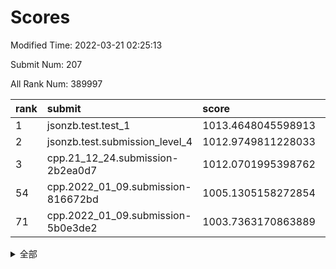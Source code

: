 # Scores

Modified Time: 2022-03-21 02:25:13

Submit Num: 207

All Rank Num: 389997

| rank |               submit               |       score        |       sigma        | pk_num |
| :--- | :--------------------------------- | :----------------- | :----------------- | :----- |
| 1    | jsonzb.test.test_1                 | 1013.4648045598913 | 0.7931858297470046 | 7538   |
| 2    | jsonzb.test.submission_level_4     | 1012.9749811228033 | 0.7880275758406818 | 7532   |
| 3    | cpp.21_12_24.submission-2b2ea0d7   | 1012.0701995398762 | 0.7503007892011476 | 7538   |
| 54   | cpp.2022_01_09.submission-816672bd | 1005.1305158272854 | 0.7295183967335277 | 7534   |
| 71   | cpp.2022_01_09.submission-5b0e3de2 | 1003.7363170863889 | 0.7161009612699077 | 7538   |


<details>
<summary>全部</summary>

| rank |                 submit                 |       score        |       sigma        | pk_num |
| :--- | :------------------------------------- | :----------------- | :----------------- | :----- |
| 1    | jsonzb.test.test_1                     | 1013.4648045598913 | 0.7931858297470046 | 7538   |
| 2    | jsonzb.test.submission_level_4         | 1012.9749811228033 | 0.7880275758406818 | 7532   |
| 3    | cpp.21_12_24.submission-2b2ea0d7       | 1012.0701995398762 | 0.7503007892011476 | 7538   |
| 4    | gobigger.level_3.submission_level_3_0  | 1011.5879192222504 | 0.766283051868374  | 7535   |
| 5    | gobigger.level_3.submission_level_3_45 | 1011.580698327472  | 0.7753129346237656 | 7533   |
| 6    | gobigger.level_3.submission_level_3_15 | 1011.317968769016  | 0.766552574407022  | 7533   |
| 7    | gobigger.level_3.submission_level_3_36 | 1011.2523295249242 | 0.7508898876479289 | 7536   |
| 8    | gobigger.level_3.submission_level_3_10 | 1011.2170783254253 | 0.7757891027582894 | 7537   |
| 9    | gobigger.level_3.submission_level_3_2  | 1011.1990322178789 | 0.7397150229858633 | 7539   |
| 10   | gobigger.level_3.submission_level_3_7  | 1011.0147400535297 | 0.7986425301583187 | 7536   |
| 11   | gobigger.level_3.submission_level_3_3  | 1010.8497197607276 | 0.7685770871218619 | 7540   |
| 12   | gobigger.level_3.submission_level_3_29 | 1010.6074284039706 | 0.749880712979069  | 7537   |
| 13   | gobigger.level_3.submission_level_3_39 | 1010.5391265222023 | 0.7625758476029891 | 7535   |
| 14   | gobigger.level_3.submission_level_3_18 | 1010.4949946881001 | 0.7603082556853266 | 7537   |
| 15   | gobigger.level_3.submission_level_3_26 | 1010.4713483960081 | 0.7361568338373482 | 7536   |
| 16   | gobigger.level_3.submission_level_3_21 | 1010.4229487533503 | 0.7613396816370144 | 7542   |
| 17   | gobigger.level_3.submission_level_3_35 | 1010.3612963640559 | 0.7718064587520712 | 7538   |
| 18   | gobigger.level_3.submission_level_3_5  | 1010.3469948103253 | 0.7619709981558539 | 7538   |
| 19   | gobigger.level_3.submission_level_3_43 | 1010.3362202071193 | 0.7411826320820131 | 7539   |
| 20   | gobigger.level_3.submission_level_3_23 | 1010.333723812405  | 0.7650677610910589 | 7539   |
| 21   | gobigger.level_3.submission_level_3_19 | 1010.2085321584212 | 0.73048020680294   | 7539   |
| 22   | gobigger.level_3.submission_level_3_28 | 1010.1873069049468 | 0.7508782364416177 | 7537   |
| 23   | gobigger.level_3.submission_level_3_25 | 1010.0996417493327 | 0.7785279644592795 | 7538   |
| 24   | gobigger.level_3.submission_level_3_37 | 1010.0744356774842 | 0.7755983666197677 | 7534   |
| 25   | gobigger.level_3.submission_level_3_13 | 1009.9864474908657 | 0.7489652593825716 | 7541   |
| 26   | gobigger.level_3.submission_level_3_1  | 1009.9737685084781 | 0.7543070212963858 | 7535   |
| 27   | gobigger.level_3.submission_level_3_4  | 1009.9612732363672 | 0.7512710768538168 | 7535   |
| 28   | gobigger.level_3.submission_level_3_22 | 1009.9597670400766 | 0.7483581283153409 | 7544   |
| 29   | gobigger.level_3.submission_level_3_46 | 1009.9367323947135 | 0.7544257636820489 | 7540   |
| 30   | gobigger.level_3.submission_level_3_31 | 1009.8735437787566 | 0.7734094079825795 | 7534   |
| 31   | gobigger.level_3.submission_level_3_12 | 1009.8491598217935 | 0.7401805710942166 | 7542   |
| 32   | gobigger.level_3.submission_level_3_33 | 1009.8301715360831 | 0.754889210713891  | 7535   |
| 33   | gobigger.level_3.submission_level_3_6  | 1009.8234159757345 | 0.7521291458713266 | 7533   |
| 34   | gobigger.level_3.submission_level_3_34 | 1009.822085644955  | 0.7650946504169812 | 7538   |
| 35   | gobigger.level_3.submission_level_3_20 | 1009.7854342575522 | 0.7621282028804343 | 7540   |
| 36   | gobigger.level_3.submission_level_3_44 | 1009.775283499607  | 0.763846302915533  | 7536   |
| 37   | gobigger.level_3.submission_level_3_9  | 1009.6453861565781 | 0.7407825923898008 | 7536   |
| 38   | gobigger.level_3.submission_level_3_41 | 1009.620129892705  | 0.740176514959587  | 7534   |
| 39   | gobigger.level_3.submission_level_3_24 | 1009.5889346253143 | 0.7538568972883374 | 7538   |
| 40   | gobigger.level_3.submission_level_3_47 | 1009.5789480841872 | 0.7548468012642854 | 7533   |
| 41   | gobigger.level_3.submission_level_3_11 | 1009.5765450764711 | 0.7464134309044147 | 7535   |
| 42   | gobigger.level_3.submission_level_3_49 | 1009.5523938134763 | 0.751274696002731  | 7538   |
| 43   | gobigger.level_3.submission_level_3_27 | 1009.5142052361276 | 0.7349255113207264 | 7539   |
| 44   | gobigger.level_3.submission_level_3_40 | 1009.3956847122826 | 0.7437629525197009 | 7542   |
| 45   | gobigger.level_3.submission_level_3_48 | 1009.3741678736342 | 0.7366145842704294 | 7537   |
| 46   | gobigger.level_3.submission_level_3_16 | 1009.3199466143224 | 0.752948762633817  | 7534   |
| 47   | gobigger.level_3.submission_level_3_42 | 1009.1093927930312 | 0.7589441359327278 | 7535   |
| 48   | gobigger.level_3.submission_level_3_14 | 1009.039754654832  | 0.7505822894387527 | 7538   |
| 49   | gobigger.level_3.submission_level_3_17 | 1008.9785290009345 | 0.7423707287728798 | 7537   |
| 50   | gobigger.level_3.submission_level_3_32 | 1008.9589513859435 | 0.7471835626121285 | 7533   |
| 51   | gobigger.level_3.submission_level_3_38 | 1008.7734607205119 | 0.7576819844556723 | 7538   |
| 52   | gobigger.level_3.submission_level_3_8  | 1008.6015732019931 | 0.7538906205173417 | 7541   |
| 53   | gobigger.level_3.submission_level_3_30 | 1008.4716050671251 | 0.736098003164005  | 7533   |
| 54   | cpp.2022_01_09.submission-816672bd     | 1005.1305158272854 | 0.7295183967335277 | 7534   |
| 55   | gobigger.level_1.submission_level_1_8  | 1004.9831443386457 | 0.7221883343116537 | 7540   |
| 56   | gobigger.level_1.submission_level_1_45 | 1004.6235321915044 | 0.7231742062145036 | 7535   |
| 57   | gobigger.level_1.submission_level_1_23 | 1004.4331968224519 | 0.7206739368949855 | 7537   |
| 58   | gobigger.level_1.submission_level_1_46 | 1004.4171314936726 | 0.7136224668637323 | 7532   |
| 59   | gobigger.level_1.submission_level_1_19 | 1004.2022015735415 | 0.7088981737556252 | 7540   |
| 60   | gobigger.level_1.submission_level_1_15 | 1004.1590252771713 | 0.7154367450616659 | 7536   |
| 61   | gobigger.level_1.submission_level_1_42 | 1004.0572422099899 | 0.7140015705321944 | 7533   |
| 62   | gobigger.level_1.submission_level_1_13 | 1004.0493847809719 | 0.7330019340169001 | 7534   |
| 63   | gobigger.level_1.submission_level_1_3  | 1004.0416358106548 | 0.7202092448557019 | 7534   |
| 64   | gobigger.level_1.submission_level_1_41 | 1004.0186668366763 | 0.7385261749963699 | 7540   |
| 65   | gobigger.level_1.submission_level_1_21 | 1004.0127735683401 | 0.7279360978540746 | 7539   |
| 66   | gobigger.level_1.submission_level_1_20 | 1003.9540295219448 | 0.7118501529063381 | 7536   |
| 67   | gobigger.level_1.submission_level_1_5  | 1003.9474933336057 | 0.7190155571414121 | 7541   |
| 68   | gobigger.level_1.submission_level_1_35 | 1003.9329932970994 | 0.7161162033232287 | 7537   |
| 69   | gobigger.level_1.submission_level_1_27 | 1003.8765657291231 | 0.7059712763545152 | 7536   |
| 70   | gobigger.level_1.submission_level_1_40 | 1003.7933556600531 | 0.7190775933153947 | 7540   |
| 71   | cpp.2022_01_09.submission-5b0e3de2     | 1003.7363170863889 | 0.7161009612699077 | 7538   |
| 72   | gobigger.level_1.submission_level_1_1  | 1003.6960396248177 | 0.7139793756438663 | 7541   |
| 73   | gobigger.level_1.submission_level_1_25 | 1003.6522232329447 | 0.7143563482548894 | 7540   |
| 74   | gobigger.level_1.submission_level_1_48 | 1003.5662789158201 | 0.7082182690858426 | 7535   |
| 75   | gobigger.level_1.submission_level_1_18 | 1003.5404916130567 | 0.7178138539299693 | 7530   |
| 76   | gobigger.level_1.submission_level_1_17 | 1003.5329823469199 | 0.7281387711279309 | 7532   |
| 77   | gobigger.level_1.submission_level_1_11 | 1003.4836600176725 | 0.7116819114745065 | 7538   |
| 78   | gobigger.level_1.submission_level_1_9  | 1003.4350599754544 | 0.7165569309924957 | 7535   |
| 79   | gobigger.level_1.submission_level_1_37 | 1003.4023774761002 | 0.7179050426614029 | 7535   |
| 80   | gobigger.level_1.submission_level_1_26 | 1003.3587267273682 | 0.7156950573942985 | 7533   |
| 81   | gobigger.level_1.submission_level_1_0  | 1003.2923683942147 | 0.713700023138998  | 7532   |
| 82   | gobigger.level_1.submission_level_1_49 | 1003.2516696756867 | 0.700541301710288  | 7536   |
| 83   | gobigger.level_1.submission_level_1_33 | 1003.2213088358369 | 0.7185501358560725 | 7538   |
| 84   | gobigger.level_1.submission_level_1_2  | 1003.0758177842781 | 0.7147897075120702 | 7532   |
| 85   | gobigger.level_1.submission_level_1_36 | 1003.0196414694647 | 0.7248073201557083 | 7532   |
| 86   | gobigger.level_1.submission_level_1_22 | 1002.9944439194642 | 0.7190261610495655 | 7540   |
| 87   | gobigger.level_1.submission_level_1_4  | 1002.9600571253096 | 0.7146093878291133 | 7539   |
| 88   | gobigger.level_1.submission_level_1_12 | 1002.9453559240975 | 0.7173991032368826 | 7539   |
| 89   | gobigger.level_1.submission_level_1_38 | 1002.8667682416963 | 0.7253233233256857 | 7534   |
| 90   | gobigger.level_1.submission_level_1_34 | 1002.8413251277149 | 0.7061051660431716 | 7534   |
| 91   | gobigger.level_1.submission_level_1_44 | 1002.7942954132658 | 0.7100627863939432 | 7534   |
| 92   | gobigger.level_1.submission_level_1_43 | 1002.7906557650232 | 0.7062130335599056 | 7536   |
| 93   | gobigger.level_1.submission_level_1_31 | 1002.7848920451563 | 0.7114734769889859 | 7540   |
| 94   | gobigger.level_1.submission_level_1_29 | 1002.761068075862  | 0.726185973431603  | 7536   |
| 95   | gobigger.level_1.submission_level_1_28 | 1002.7414176319908 | 0.7163627307394225 | 7536   |
| 96   | gobigger.level_1.submission_level_1_7  | 1002.6964675194571 | 0.712456524550923  | 7536   |
| 97   | gobigger.level_1.submission_level_1_6  | 1002.6547030359518 | 0.7120071216795333 | 7536   |
| 98   | gobigger.level_1.submission_level_1_32 | 1002.5803912095055 | 0.7200075505871474 | 7538   |
| 99   | gobigger.level_1.submission_level_1_16 | 1002.430698314482  | 0.7086041887333405 | 7535   |
| 100  | gobigger.level_1.submission_level_1_30 | 1002.2444845217351 | 0.7131396489111242 | 7533   |
| 101  | gobigger.level_1.submission_level_1_24 | 1002.1517214665839 | 0.709075300180114  | 7539   |
| 102  | gobigger.level_1.submission_level_1_39 | 1002.0727177953423 | 0.7131028628560091 | 7531   |
| 103  | gobigger.level_1.submission_level_1_14 | 1002.0627149498628 | 0.7130925932764356 | 7539   |
| 104  | gobigger.level_1.submission_level_1_47 | 1001.9948456685718 | 0.7067448349231122 | 7535   |
| 105  | gobigger.level_1.submission_level_1_10 | 1001.7731649508336 | 0.717602487603682  | 7535   |
| 106  | gobigger.random.submission_random_1    | 997.4995064920843  | 0.7104469534430938 | 7538   |
| 107  | gobigger.random.submission_random_19   | 997.143348368848   | 0.7011600335598906 | 7539   |
| 108  | gobigger.random.submission_random_30   | 997.1347464645777  | 0.7066053769600146 | 7538   |
| 109  | gobigger.random.submission_random_34   | 996.9996109299606  | 0.706457539843257  | 7536   |
| 110  | gobigger.random.submission_random_28   | 996.7694828738729  | 0.7107494302999069 | 7537   |
| 111  | gobigger.random.submission_random_14   | 996.7625511311262  | 0.7277905322787515 | 7539   |
| 112  | gobigger.random.submission_random_18   | 996.7365638005     | 0.7221789888876736 | 7539   |
| 113  | gobigger.random.submission_random_49   | 996.7324149407303  | 0.6992892813645809 | 7536   |
| 114  | gobigger.random.submission_random_22   | 996.6541683423704  | 0.7108384147913916 | 7538   |
| 115  | gobigger.random.submission_random_45   | 996.5968437656874  | 0.7232528434459444 | 7533   |
| 116  | gobigger.random.submission_random_38   | 996.5227719979206  | 0.706671482122271  | 7534   |
| 117  | gobigger.random.submission_random_47   | 996.4653882930975  | 0.7091662082471127 | 7536   |
| 118  | gobigger.random.submission_random_3    | 996.4010635608886  | 0.7166455426709598 | 7532   |
| 119  | gobigger.random.submission_random_48   | 996.3506913062602  | 0.7037406579907947 | 7536   |
| 120  | gobigger.random.submission_random_36   | 996.3178897937792  | 0.709838535535451  | 7531   |
| 121  | gobigger.random.submission_random_42   | 996.2711549863011  | 0.7136593351017905 | 7537   |
| 122  | gobigger.random.submission_random_17   | 996.2601338774388  | 0.7008425059669318 | 7539   |
| 123  | gobigger.random.submission_random_27   | 996.1903198410389  | 0.6962426217782365 | 7535   |
| 124  | gobigger.random.submission_random_41   | 996.1534261774751  | 0.6981847616900142 | 7530   |
| 125  | gobigger.random.submission_random_39   | 996.1022007202465  | 0.7135142021487062 | 7533   |
| 126  | gobigger.random.submission_random_31   | 996.0985171537407  | 0.7169248282883199 | 7542   |
| 127  | gobigger.random.submission_random_33   | 996.0927328002946  | 0.7143352391684611 | 7538   |
| 128  | gobigger.random.submission_random_12   | 996.0886910280936  | 0.7145367762905466 | 7535   |
| 129  | gobigger.random.submission_random_6    | 996.0587591650644  | 0.7111327172348693 | 7534   |
| 130  | gobigger.random.submission_random_46   | 996.0348649254724  | 0.7051041263382994 | 7535   |
| 131  | gobigger.random.submission_random_25   | 995.9697862278175  | 0.7017627480697654 | 7543   |
| 132  | gobigger.random.submission_random_16   | 995.9209878059179  | 0.7071391102485434 | 7539   |
| 133  | gobigger.random.submission_random_11   | 995.9194275595091  | 0.7220506834546011 | 7538   |
| 134  | gobigger.random.submission_random_10   | 995.9153764106823  | 0.7150196929144702 | 7538   |
| 135  | gobigger.random.submission_random_37   | 995.8969717229411  | 0.70928516617787   | 7537   |
| 136  | gobigger.random.submission_random_21   | 995.8800420668493  | 0.7249265349585181 | 7534   |
| 137  | gobigger.random.submission_random_7    | 995.867693583892   | 0.7201990490150271 | 7539   |
| 138  | gobigger.random.submission_random_9    | 995.8075027137437  | 0.7078978966176813 | 7533   |
| 139  | gobigger.random.submission_random_20   | 995.751988253098   | 0.7052690752742701 | 7533   |
| 140  | gobigger.random.submission_random_44   | 995.6547261506057  | 0.7051515371040773 | 7537   |
| 141  | gobigger.random.submission_random_24   | 995.5858874325634  | 0.7244114335515871 | 7533   |
| 142  | gobigger.random.submission_random_4    | 995.5403060880286  | 0.7098191601263851 | 7540   |
| 143  | gobigger.random.submission_random_2    | 995.5238719420377  | 0.7262773267035134 | 7533   |
| 144  | gobigger.random.submission_random_13   | 995.4791322220635  | 0.7015608232012882 | 7533   |
| 145  | gobigger.random.submission_random_26   | 995.452544662759   | 0.7070494694627198 | 7542   |
| 146  | gobigger.random.submission_random_8    | 995.4459985790616  | 0.7331042118278447 | 7531   |
| 147  | gobigger.random.submission_random_5    | 995.2916488586163  | 0.7182855670598853 | 7534   |
| 148  | gobigger.random.submission_random_0    | 995.2411333710409  | 0.7131648946730151 | 7535   |
| 149  | gobigger.random.submission_random_23   | 995.2065519745814  | 0.7353225129747974 | 7538   |
| 150  | gobigger.random.submission_random_15   | 995.2058473643293  | 0.7144679319778123 | 7536   |
| 151  | gobigger.random.submission_random_43   | 995.169936454384   | 0.7106526211122797 | 7538   |
| 152  | gobigger.random.submission_random_35   | 994.9204043181089  | 0.7147653986093784 | 7536   |
| 153  | gobigger.random.submission_random_32   | 994.7700031581048  | 0.7058228162387742 | 7536   |
| 154  | gobigger.random.submission_random_40   | 994.7224350355391  | 0.7103504503378297 | 7537   |
| 155  | gobigger.random.submission_random_29   | 994.5719132423781  | 0.7244313794527216 | 7536   |
| 156  | gobigger.level_2.submission_level_2_1  | 993.7279234768765  | 0.7315455455110418 | 7539   |
| 157  | gobigger.level_2.submission_level_2_10 | 993.6866397068326  | 0.7397521671644306 | 7533   |
| 158  | gobigger.level_2.submission_level_2_39 | 993.6625681285631  | 0.742488749108329  | 7536   |
| 159  | gobigger.level_2.submission_level_2_14 | 993.5637491127848  | 0.7417316563573907 | 7538   |
| 160  | gobigger.level_2.submission_level_2_30 | 993.5483425684462  | 0.7216214913102208 | 7533   |
| 161  | gobigger.level_2.submission_level_2_44 | 993.5120074789719  | 0.7412246681065546 | 7534   |
| 162  | gobigger.level_2.submission_level_2_27 | 993.1258822197854  | 0.7375942019115943 | 7535   |
| 163  | gobigger.level_2.submission_level_2_28 | 993.0859907237344  | 0.7353965397242339 | 7540   |
| 164  | gobigger.level_2.submission_level_2_37 | 993.0785340595202  | 0.7420040202259769 | 7536   |
| 165  | gobigger.level_2.submission_level_2_5  | 993.0270800216944  | 0.7326164518362136 | 7537   |
| 166  | gobigger.level_2.submission_level_2_13 | 992.9437560809087  | 0.758878472623451  | 7531   |
| 167  | gobigger.level_2.submission_level_2_7  | 992.7608224943037  | 0.7253524759892905 | 7538   |
| 168  | gobigger.level_2.submission_level_2_11 | 992.7448314335038  | 0.7481117983020182 | 7533   |
| 169  | gobigger.level_2.submission_level_2_17 | 992.7139782384917  | 0.7430248592204614 | 7538   |
| 170  | gobigger.level_2.submission_level_2_21 | 992.5787066979286  | 0.7439997165063954 | 7533   |
| 171  | gobigger.level_2.submission_level_2_22 | 992.5257897249003  | 0.74507702646505   | 7535   |
| 172  | gobigger.level_2.submission_level_2_3  | 992.5165006773926  | 0.7342085331153904 | 7538   |
| 173  | gobigger.level_2.submission_level_2_19 | 992.4422025180445  | 0.7612717143557239 | 7537   |
| 174  | gobigger.level_2.submission_level_2_2  | 992.4161294141379  | 0.7614789822872107 | 7537   |
| 175  | gobigger.level_2.submission_level_2_32 | 992.3566642377078  | 0.7285483271298981 | 7533   |
| 176  | gobigger.level_2.submission_level_2_38 | 992.2868690111179  | 0.7374935375336235 | 7538   |
| 177  | gobigger.level_2.submission_level_2_31 | 992.208523388845   | 0.7611235912594578 | 7538   |
| 178  | gobigger.level_2.submission_level_2_24 | 992.1872655744024  | 0.7333738029855968 | 7533   |
| 179  | gobigger.level_2.submission_level_2_35 | 992.1776649500079  | 0.7584951505406717 | 7534   |
| 180  | gobigger.level_2.submission_level_2_29 | 992.1345498720016  | 0.7356230115442904 | 7536   |
| 181  | gobigger.level_2.submission_level_2_8  | 991.9777588251882  | 0.7561525622532285 | 7534   |
| 182  | gobigger.level_2.submission_level_2_16 | 991.9224791310693  | 0.7457856500725102 | 7533   |
| 183  | gobigger.level_2.submission_level_2_6  | 991.9019119943896  | 0.738918024490012  | 7532   |
| 184  | gobigger.level_2.submission_level_2_49 | 991.8784368130744  | 0.7418302665953862 | 7536   |
| 185  | gobigger.level_2.submission_level_2_42 | 991.8595477344834  | 0.7484652177294537 | 7537   |
| 186  | gobigger.level_2.submission_level_2_4  | 991.8018882236777  | 0.7641132262592267 | 7535   |
| 187  | gobigger.level_2.submission_level_2_47 | 991.7902149474259  | 0.7347697174283121 | 7529   |
| 188  | gobigger.level_2.submission_level_2_0  | 991.6786959511369  | 0.7379767978872528 | 7536   |
| 189  | gobigger.level_2.submission_level_2_48 | 991.6747308286181  | 0.7515211174560505 | 7534   |
| 190  | gobigger.level_2.submission_level_2_36 | 991.6301323896972  | 0.7582047319040189 | 7535   |
| 191  | gobigger.level_2.submission_level_2_46 | 991.6168787123461  | 0.7529620780361722 | 7536   |
| 192  | gobigger.level_2.submission_level_2_25 | 991.5696134029647  | 0.761232925051585  | 7536   |
| 193  | gobigger.level_2.submission_level_2_26 | 991.5485906827317  | 0.7399187585611693 | 7535   |
| 194  | gobigger.level_2.submission_level_2_20 | 991.5084882943087  | 0.7324808263839024 | 7535   |
| 195  | gobigger.level_2.submission_level_2_40 | 991.4759784560571  | 0.7309052357850495 | 7537   |
| 196  | gobigger.level_2.submission_level_2_18 | 991.3781739345113  | 0.7446221115964881 | 7538   |
| 197  | gobigger.level_2.submission_level_2_45 | 991.2759914588993  | 0.7353128174802548 | 7539   |
| 198  | gobigger.level_2.submission_level_2_41 | 991.2481090791862  | 0.759760262188729  | 7534   |
| 199  | gobigger.level_2.submission_level_2_23 | 991.1520980773884  | 0.764464721515396  | 7533   |
| 200  | gobigger.level_2.submission_level_2_33 | 991.1336058471514  | 0.7483761189100427 | 7536   |
| 201  | gobigger.level_2.submission_level_2_34 | 991.0413704065738  | 0.7399011706780053 | 7533   |
| 202  | gobigger.level_2.submission_level_2_43 | 991.0103252615994  | 0.7532110440230062 | 7537   |
| 203  | gobigger.level_2.submission_level_2_15 | 990.9858908332862  | 0.751439549466338  | 7538   |
| 204  | gobigger.level_2.submission_level_2_9  | 990.3147501348782  | 0.7690964915432219 | 7535   |
| 205  | gobigger.level_2.submission_level_2_12 | 990.0413592452027  | 0.7767172524601946 | 7536   |
| 206  | gobigger.none.submission_none_1        | 974.9223171897374  | 1.6816146983219746 | 7539   |
| 207  | gobigger.none.submission_none_0        | 974.8976748278644  | 1.471953495614772  | 7535   |

</details>